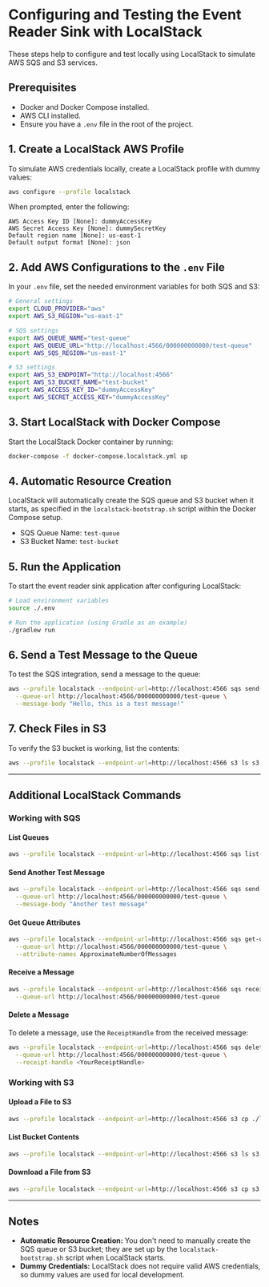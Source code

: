 # Configuring and Testing the Event Reader Sink with LocalStack

These steps help to configure and test locally using LocalStack to simulate AWS SQS and S3 services.

## Prerequisites
- Docker and Docker Compose installed.
- AWS CLI installed.
- Ensure you have a `.env` file in the root of the project.

## 1. Create a LocalStack AWS Profile
To simulate AWS credentials locally, create a LocalStack profile with dummy values:

```bash
aws configure --profile localstack
```

When prompted, enter the following:
```
AWS Access Key ID [None]: dummyAccessKey
AWS Secret Access Key [None]: dummySecretKey
Default region name [None]: us-east-1
Default output format [None]: json
```

## 2. Add AWS Configurations to the `.env` File

In your `.env` file, set the needed environment variables for both SQS and S3:

```bash
# General settings
export CLOUD_PROVIDER="aws"
export AWS_S3_REGION="us-east-1"

# SQS settings
export AWS_QUEUE_NAME="test-queue"
export AWS_QUEUE_URL="http://localhost:4566/000000000000/test-queue"
export AWS_SQS_REGION="us-east-1"

# S3 settings
export AWS_S3_ENDPOINT="http://localhost:4566"
export AWS_S3_BUCKET_NAME="test-bucket"
export AWS_ACCESS_KEY_ID="dummyAccessKey"
export AWS_SECRET_ACCESS_KEY="dummyAccessKey"
```

## 3. Start LocalStack with Docker Compose

Start the LocalStack Docker container by running:

```bash
docker-compose -f docker-compose.localstack.yml up
```

## 4. Automatic Resource Creation

LocalStack will automatically create the SQS queue and S3 bucket when it starts, as specified in the `localstack-bootstrap.sh` script within the Docker Compose setup.

- SQS Queue Name: `test-queue`
- S3 Bucket Name: `test-bucket`

## 5. Run the Application

To start the event reader sink application after configuring LocalStack:

```bash
# Load environment variables
source ./.env

# Run the application (using Gradle as an example)
./gradlew run
```

## 6. Send a Test Message to the Queue

To test the SQS integration, send a message to the queue:

```bash
aws --profile localstack --endpoint-url=http://localhost:4566 sqs send-message \
  --queue-url http://localhost:4566/000000000000/test-queue \
  --message-body "Hello, this is a test message!"
```

## 7. Check Files in S3

To verify the S3 bucket is working, list the contents:

```bash
aws --profile localstack --endpoint-url=http://localhost:4566 s3 ls s3://test-bucket/
```

---

## Additional LocalStack Commands

### Working with SQS

#### List Queues

```bash
aws --profile localstack --endpoint-url=http://localhost:4566 sqs list-queues
```

#### Send Another Test Message

```bash
aws --profile localstack --endpoint-url=http://localhost:4566 sqs send-message \
  --queue-url http://localhost:4566/000000000000/test-queue \
  --message-body "Another test message"
```

#### Get Queue Attributes

```bash
aws --profile localstack --endpoint-url=http://localhost:4566 sqs get-queue-attributes \
  --queue-url http://localhost:4566/000000000000/test-queue \
  --attribute-names ApproximateNumberOfMessages
```

#### Receive a Message

```bash
aws --profile localstack --endpoint-url=http://localhost:4566 sqs receive-message \
  --queue-url http://localhost:4566/000000000000/test-queue
```

#### Delete a Message

To delete a message, use the `ReceiptHandle` from the received message:

```bash
aws --profile localstack --endpoint-url=http://localhost:4566 sqs delete-message \
  --queue-url http://localhost:4566/000000000000/test-queue \
  --receipt-handle <YourReceiptHandle>
```

### Working with S3

#### Upload a File to S3

```bash
aws --profile localstack --endpoint-url=http://localhost:4566 s3 cp ./localstack-bootstrap.sh s3://test-bucket/file.txt
```

#### List Bucket Contents

```bash
aws --profile localstack --endpoint-url=http://localhost:4566 s3 ls s3://test-bucket/
```

#### Download a File from S3

```bash
aws --profile localstack --endpoint-url=http://localhost:4566 s3 cp s3://test-bucket/file.txt ./local-file.txt
```

---

## Notes
- **Automatic Resource Creation:** You don't need to manually create the SQS queue or S3 bucket; they are set up by the `localstack-bootstrap.sh` script when LocalStack starts.
- **Dummy Credentials:** LocalStack does not require valid AWS credentials, so dummy values are used for local development.
